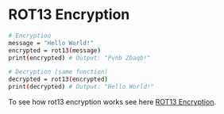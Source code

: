 # ROT13 Encryption

```bash
# Encryption
message = "Hello World!"
encrypted = rot13(message)
print(encrypted) # Output: "Pvnb Zbaqb!"

# Decryption (same function)
decrypted = rot13(encrypted)
print(decrypted) # Output: "Hello World!"
```

To see how rot13 encryption works see here [ROT13 Encryption]('https://github.com/RykerWilder/notes/blob/main/ROT-13.md').